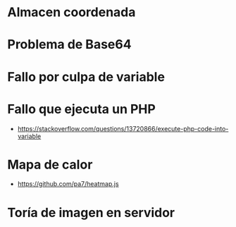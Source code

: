 # Almacen coordenada

# Problema de Base64

# Fallo por culpa de variable

# Fallo que ejecuta un PHP
* https://stackoverflow.com/questions/13720866/execute-php-code-into-variable

# Mapa de calor
* https://github.com/pa7/heatmap.js

# Toría de imagen en servidor
